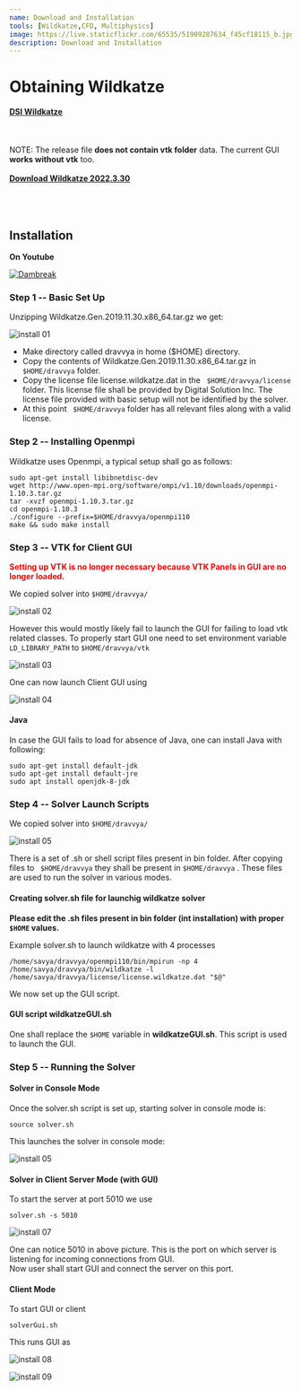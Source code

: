```yaml
---
name: Download and Installation
tools: [Wildkatze,CFD, Multiphysics]
image: https://live.staticflickr.com/65535/51909287634_f45cf18115_b.jpg
description: Download and Installation
---
```


# Obtaining Wildkatze
[**DSI Wildkatze**](http://www.digital-sol.co.jp/wildkatze/index_en.html)
 <br/><br/>
 <br/><br/>
 NOTE:  The release file **does not contain vtk folder** data. The current GUI  **works without vtk** too. 
 <br/><br/>
 [**Download Wildkatze 2022.3.30**](https://github.com/FVUS/wildkatze/blob/main/release/Wildkatze.Release.2022.3.30.x86_64_noVTK.7z)
<br/><br/>
<br/><br/>

## Installation

**On Youtube**

[![Dambreak](https://img.youtube.com/vi/RGNxCslDJBg/0.jpg)](https://youtu.be/RGNxCslDJBg "Installation")



### Step 1 -- Basic Set Up
Unzipping Wildkatze.Gen.2019.11.30.x86_64.tar.gz we get:

![install 01](https://live.staticflickr.com/65535/51909427566_07a696e065_b.jpg)


- Make directory called dravvya in home ($HOME) directory.
- Copy the contents of Wildkatze.Gen.2019.11.30.x86_64.tar.gz in ``` $HOME/dravvya ``` folder.
- Copy the license file license.wildkatze.dat in the ``` $HOME/dravvya/license``` folder. This license file shall be provided by Digital Solution Inc. The license file provided with basic setup will not be identified by the solver.
- At this point ``` $HOME/dravvya``` folder has all relevant files along with a valid license.


### Step 2 -- Installing Openmpi

Wildkatze uses Openmpi, a typical setup shall go as follows:

```
sudo apt-get install libibnetdisc-dev
wget http://www.open-mpi.org/software/ompi/v1.10/downloads/openmpi-1.10.3.tar.gz
tar -xvzf openmpi-1.10.3.tar.gz
cd openmpi-1.10.3
./configure --prefix=$HOME/dravvya/openmpi110
make && sudo make install
```

### Step 3 -- VTK for Client GUI

<span style="color:red">  **Setting up VTK is no longer necessary because VTK Panels in GUI are no longer loaded.** </span>

We copied solver into ``` $HOME/dravvya/ ```
 
![install 02](https://live.staticflickr.com/65535/51908477227_e2c83d05d7_c.jpg)

 However this would mostly likely fail to launch the GUI for failing to load vtk
related classes.
To properly start GUI one need to set environment variable ```LD_LIBRARY_PATH``` to ```$HOME/dravvya/vtk```

![install 03](https://live.staticflickr.com/65535/51910073300_b8e7761a0a_c.jpg)

One can now launch Client GUI using

![install 04](https://live.staticflickr.com/65535/51909544203_76ea27480c_z.jpg)


#### Java

In case the GUI fails to load for absence of Java, one can install Java with following:

```
sudo apt-get install default-jdk
sudo apt-get install default-jre
sudo apt install openjdk-8-jdk
```

### Step 4 -- Solver Launch Scripts

We copied solver into ``` $HOME/dravvya/ ``` 

![install 05](https://live.staticflickr.com/65535/51910125470_ef8ffcb445_z.jpg)

There is a set of .sh or shell script files present in bin folder. After copying files to ``` $HOME/dravvya```  they shall be present in ```$HOME/dravvya``` .
These files are used to run the solver in various modes. 

#### Creating solver.sh file for launchig wildkatze solver

 

**Please edit the .sh files present in bin folder (int installation) with proper ``` $HOME ``` values.** 

 Example solver.sh to launch wildkatze with 4 processes
 
 ```
 /home/savya/dravvya/openmpi110/bin/mpirun -np 4 /home/savya/dravvya/bin/wildkatze -l  /home/savya/dravvya/license/license.wildkatze.dat "$@"
 ```
 We now set up the GUI script. 
 
#### GUI script  wildkatzeGUI.sh
 
 One shall replace the ``` $HOME ``` variable in **wildkatzeGUI.sh**.  This script is used to launch the GUI. 
 
### Step 5 -- Running the Solver

####   Solver in Console Mode
 
Once the solver.sh script is set up, starting solver in console mode is:

```
source solver.sh
```

This launches the solver in console mode:

![install 05](https://live.staticflickr.com/65535/51910108321_e1cc8a78cd_b.jpg)

####   Solver in Client Server Mode (with GUI)

To start the server at port 5010 we use

```
solver.sh -s 5010 
```
![install 07](https://live.staticflickr.com/65535/51910495349_febcb49e3b_b.jpg)

One can notice 5010 in above picture. This is the port on which server is listening for incoming connections from
GUI.  
Now user shall start GUI and connect the server on this port.

####   Client Mode

To start GUI or client 

```
solverGui.sh  
```

This runs GUI as

![install 08](https://live.staticflickr.com/65535/51910522329_6367c93264_c.jpg)


![install 09](https://live.staticflickr.com/65535/51910301998_91252a2894_c.jpg)


